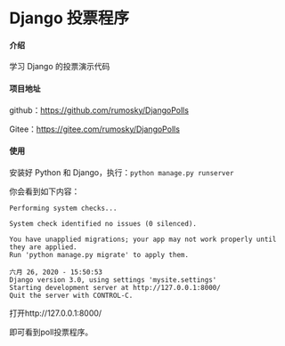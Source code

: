 # Django 投票程序

#### 介绍

学习 Django 的投票演示代码

#### 项目地址

github：https://github.com/rumosky/DjangoPolls

Gitee：https://gitee.com/rumosky/DjangoPolls

#### 使用

安装好 Python 和 Django，执行：`python manage.py runserver`

你会看到如下内容：

```
Performing system checks...

System check identified no issues (0 silenced).

You have unapplied migrations; your app may not work properly until they are applied.
Run 'python manage.py migrate' to apply them.

六月 26, 2020 - 15:50:53
Django version 3.0, using settings 'mysite.settings'
Starting development server at http://127.0.0.1:8000/
Quit the server with CONTROL-C.
```

打开http://127.0.0.1:8000/

即可看到poll投票程序。
